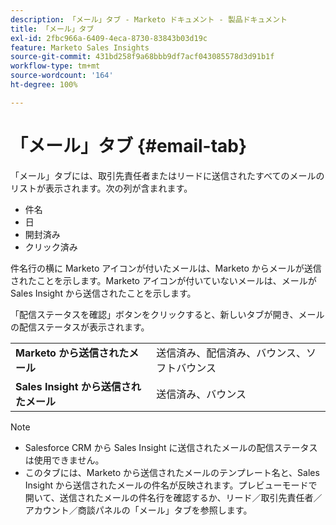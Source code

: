 ```yaml
---
description: 「メール」タブ - Marketo ドキュメント - 製品ドキュメント
title: 「メール」タブ
exl-id: 2fbc966a-6409-4eca-8730-83843b03d19c
feature: Marketo Sales Insights
source-git-commit: 431bd258f9a68bbb9df7acf043085578d3d91b1f
workflow-type: tm+mt
source-wordcount: '164'
ht-degree: 100%

---
```


# 「メール」タブ {#email-tab}

「メール」タブには、取引先責任者またはリードに送信されたすべてのメールのリストが表示されます。次の列が含まれます。

* 件名
* 日
* 開封済み
* クリック済み

件名行の横に Marketo アイコンが付いたメールは、Marketo からメールが送信されたことを示します。Marketo アイコンが付いていないメールは、メールが Sales Insight から送信されたことを示します。

「配信ステータスを確認」ボタンをクリックすると、新しいタブが開き、メールの配信ステータスが表示されます。

<table> 
 <tbody>
  <tr>
   <td><strong>Marketo から送信されたメール</strong></td>
   <td>送信済み、配信済み、バウンス、ソフトバウンス</td>
  </tr>
  <tr>
   <td><strong>Sales Insight から送信されたメール</strong></td>
   <td>送信済み、バウンス</td>
  </tr>
 </tbody>
</table>

>[!NOTE]
>
>* Salesforce CRM から Sales Insight に送信されたメールの配信ステータスは使用できません。
>* このタブには、Marketo から送信されたメールのテンプレート名と、Sales Insight から送信されたメールの件名が反映されます。プレビューモードで開いて、送信されたメールの件名行を確認するか、リード／取引先責任者／アカウント／商談パネルの「メール」タブを参照します。
